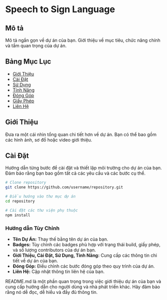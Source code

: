 # Speech to Sign Language

## Mô tả

Mô tả ngắn gọn về dự án của bạn. Giới thiệu về mục tiêu, chức năng chính và tầm quan trọng của dự án.

## Bảng Mục Lục

- [Giới Thiệu](#giới-thiệu)
- [Cài Đặt](#cài-đặt)
- [Sử Dụng](#sử-dụng)
- [Tính Năng](#tính-năng)
- [Đóng Góp](#đóng-góp)
- [Giấy Phép](#giấy-phép)
- [Liên Hệ](#liên-hệ)

## Giới Thiệu

Đưa ra một cái nhìn tổng quan chi tiết hơn về dự án. Bạn có thể bao gồm các hình ảnh, sơ đồ hoặc video giới thiệu.

## Cài Đặt

Hướng dẫn từng bước để cài đặt và thiết lập môi trường cho dự án của bạn. Đảm bảo rằng bạn bao gồm tất cả các yêu cầu và các bước cụ thể.

```bash
# Clone repository
git clone https://github.com/username/repository.git

# Điều hướng vào thư mục dự án
cd repository

# Cài đặt các thư viện phụ thuộc
npm install

```

### Hướng dẫn Tùy Chỉnh

- **Tên Dự Án:** Thay thế bằng tên dự án của bạn.
- **Badges:** Tùy chỉnh các badges phù hợp với trạng thái build, giấy phép, và số lượng contributors của dự án bạn.
- **Giới Thiệu, Cài Đặt, Sử Dụng, Tính Năng:** Cung cấp các thông tin chi tiết về dự án của bạn.
- **Đóng Góp:** Điều chỉnh các bước đóng góp theo quy trình của dự án.
- **Liên Hệ:** Cập nhật thông tin liên hệ của bạn.

README.md là một phần quan trọng trong việc giới thiệu dự án của bạn và cung cấp hướng dẫn cho người dùng và nhà phát triển khác. Hãy đảm bảo rằng nó dễ đọc, dễ hiểu và đầy đủ thông tin.
